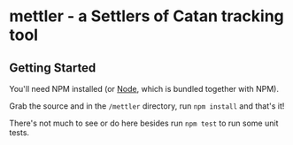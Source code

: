# mettler - a Settlers of Catan tracking tool

## Getting Started

You'll need NPM installed (or [Node](https://nodejs.org), which is bundled together with NPM). 

Grab the source and in the `/mettler` directory, run `npm install` and that's it!

There's not much to see or do here besides run `npm test` to run some unit tests.
